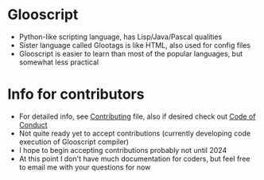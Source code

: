# Glooscript
* Python-like scripting language, has Lisp/Java/Pascal qualities
* Sister language called Glootags is like HTML, also used for config files
* Glooscript is easier to learn than most of the popular languages, but somewhat less practical
# Info for contributors
* For detailed info, see [Contributing](CONTRIBUTING.md) file, also if desired check out [Code of Conduct](CODE_OF_CONDUCT.md)
* Not quite ready yet to accept contributions (currently developing code execution of Glooscript compiler)
* I hope to begin accepting contributions probably not until 2024
* At this point I don't have much documentation for coders, but feel free to email me with your questions for now
